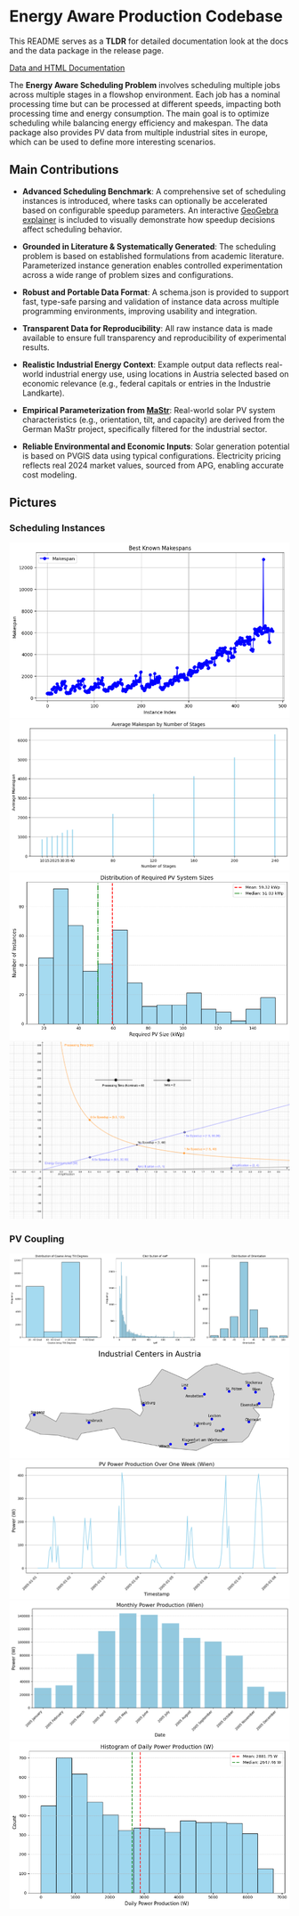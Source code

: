 # Energy Aware Production Codebase

This README serves as a **TLDR** for detailed documentation look at the docs and the data package in the release page.

[Data and HTML Documentation](https://github.com/prescriptiveanalytics/hgb-ai-data-energy-aware-production/releases)

The **Energy Aware Scheduling Problem** involves scheduling multiple jobs across multiple stages in a flowshop environment. Each job has a nominal processing time but can be processed at different speeds, impacting both processing time and energy consumption. The main goal is to optimize scheduling while balancing energy efficiency and makespan. The data package also provides PV data from multiple industrial sites in europe, which can be used to define more interesting scenarios. 

## Main Contributions

- **Advanced Scheduling Benchmark**:
A comprehensive set of scheduling instances is introduced, where tasks can optionally be accelerated based on configurable speedup parameters. An interactive [GeoGebra explainer](https://www.geogebra.org/classic/cvkz3kq5) is included to visually demonstrate how speedup decisions affect scheduling behavior.

- **Grounded in Literature & Systematically Generated**:
The scheduling problem is based on established formulations from academic literature. Parameterized instance generation enables controlled experimentation across a wide range of problem sizes and configurations.

- **Robust and Portable Data Format**:
A schema.json is provided to support fast, type-safe parsing and validation of instance data across multiple programming environments, improving usability and integration.

- **Transparent Data for Reproducibility**:
All raw instance data is made available to ensure full transparency and reproducibility of experimental results.

- **Realistic Industrial Energy Context**:
Example output data reflects real-world industrial energy use, using locations in Austria selected based on economic relevance (e.g., federal capitals or entries in the Industrie Landkarte).

- **Empirical Parameterization from [MaStr](https://www.marktstammdatenregister.de/MaStR)**:
Real-world solar PV system characteristics (e.g., orientation, tilt, and capacity) are derived from the German MaStr project, specifically filtered for the industrial sector.

- **Reliable Environmental and Economic Inputs**:
Solar generation potential is based on PVGIS data using typical configurations. Electricity pricing reflects real 2024 market values, sourced from APG, enabling accurate cost modeling.


## Pictures

### Scheduling Instances

![Best known makespans](docs/figures/makespans.png)
![Average makespan by number of stages](docs/figures/avg_makespan_by_num_stages.png)
![Distribution of Required PV System Size](docs/figures/distribution_of_required_pv_system_sizes.png)
![Geogebra Explainer](docs/figures/ggb.png)

### PV Coupling

![PV Industrial Parameter Distribution](docs/figures/industrial_distribution.png)
![Industrial Cities](docs/figures/industrial_cities.png)
![First week in vienna](docs/figures/first_week_vienna.png)
![Monthly Sum of Production in Vienna](docs/figures/monthly_sum_vienna.png)
![Daily Sum of Production in Vienna](docs/figures/daily_power_production_histogram.png)
